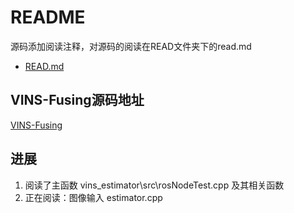 # README
源码添加阅读注释，对源码的阅读在READ文件夹下的read.md

* <a href="READ/read.md">READ.md</a>
## VINS-Fusing源码地址
[VINS-Fusing](https://github.com/HKUST-Aerial-Robotics/VINS-Fusion)
## 进展
1. 阅读了主函数 vins_estimator\src\rosNodeTest.cpp 及其相关函数
2. 正在阅读：图像输入 estimator.cpp
